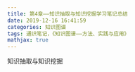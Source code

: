```yaml
---
title: 第4章——知识抽取与知识挖掘学习笔记总结
date: 2019-12-16 16:41:59
categories: 知识图谱
tags: 通识笔记，《知识图谱——方法、实践与应用》
mathjax: true
---
```


知识抽取与知识挖掘

<!--more-->
